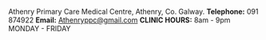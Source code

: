 
Athenry Primary Care Medical Centre, Athenry, Co. Galway. **Telephone:** 091 874922 **Email:** Athenryppc@gmail.com
**CLINIC HOURS:** 8am - 9pm MONDAY - FRIDAY
